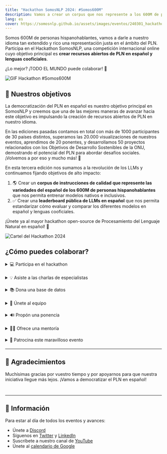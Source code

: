```yaml
---
title: "Hackathon SomosNLP 2024: #Somos600M"
description: Vamos a crear un corpus que nos represente a los 600M de personas hispanohablantes y a estandarizar cómo evaluar nuestros LLMs.
lang: es
cover: https://somosnlp.github.io/assets/images/eventos/240301_hackathon.jpg
---
```


Somos 600M de personas hispanohablantes, vamos a darle a nuestro idioma tan extendido y rico una representación justa en el ámbito del PLN. Participa en el Hackathon SomosNLP, una competición internacional online cuyo objetivo principal es **crear recursos abiertos de PLN en español y lenguas cooficiales**.

¿Lo mejor? ¡TODO EL MUNDO puede colaborar! 🎉

![GIF Hackathon #Somos600M](https://somosnlp.github.io/assets/images/eventos/240301_hackathon.gif)

## 🚀 Nuestros objetivos

La democratización del PLN en español es nuestro objetivo principal en SomosNLP y creemos que una de las mejores maneras de avanzar hacia este objetivo es impulsando la creación de recursos abiertos de PLN en nuestro idioma.

En las ediciones pasadas contamos en total con más de 1000 participantes de 30 países distintos, superamos las 20.000 visualizaciones de nuestros eventos, aprendimos de 20 ponentes, y desarrollamos 50 proyectos relacionados con los Objetivos de Desarrollo Sostenibles de la ONU, demostrando el potencial del PLN para abordar desafíos sociales. ¡Volvemos a por eso y mucho más! 💪 

En esta tercera edición nos sumamos a la revolución de los LLMs y continuamos fijando objetivos de alto impacto:
1. 🌎 Crear un **corpus de instrucciones de calidad que represente las variedades del español de los 600M de personas hispanohablantes** que nos permita entrenar modelos nativos e inclusivos.
2. ✅ Crear una **leaderboard pública de LLMs en español** que nos permita estandarizar cómo evaluar y comparar los diferentes modelos en español y lenguas cooficiales. 

¡Únete ya al mayor hackathon open-source de Procesamiento del Lenguaje Natural en español! 🚀

![Cartel del Hackathon 2024](https://somosnlp.github.io/assets/images/eventos/240301_hackathon.jpg)



<!--
## 🚀 Cómo puedes colaborar

- [💻 Participa en el hackathon y/o asiste a las charlas de especialistas](https://hackathonsomosnlp2024.eventbrite.com/?aff=w)
- [🤗 Únete al equipo que lo organiza](https://forms.gle/radg18NMLRZMPu38A)
- [🙌 Patrocina este maravilloso evento](https://somosnlp.org/hackathon/patrocinios)
- [🔊 Propón una ponencia](https://somosnlp.org/hackathon/ponencias)
- [🧑‍🏫 Ofrece una mentoría](https://forms.gle/7UmsVDnFmNo1pCrf9)
- [📚 Dona una base de datos](https://somosnlp.org/donatucorpus)
 -->

## ¿Cómo puedes colaborar?

<details  style="margin-bottom: 20px;">
<summary>💻 Participa en el hackathon</summary>

Al unirte a este hackathon tendrás la oportunidad de colaborar con la creación de LLMs de calidad e inclusivos en tu lengua. Aplica tus conocimientos para superar los retos de cada etapa de desarrollo de tu LLM: creación del corpus, entrenamiento y evaluación.

**Cada equipo participante (1-5 personas) generará un corpus de instrucciones, entrenará su LLM y creará una demo para compartir su gran trabajo con la comunidad.**

Desde SomosNLP queremos animarte a participar independientemente de tus conocimientos actuales. Organizaremos talleres prácticos y sesiones de mentoría para que puedan participar tanto grupos de institutos de investigación como grupos de estudiantes de grado, ¡todos los proyectos suman!

<center><a href="https://hackathonsomosnlp2024.eventbrite.com/?aff=w" target="_blank" style="background-color:#FACC15; color:white; padding:10px 20px; text-decoration:none; border-radius:5px;">💻 Regístrate ya</a></center>

</details>

<details  style="margin-bottom: 20px;">
<summary>💡 Asiste a las charlas de especialistas</summary>

En SomosNLP creemos que formarte también es una manera de colaborar con el futuro del PLN en español. Durante los martes del mes de marzo tendrán lugar diversas keynotes impartidas por profesionales del mundo del Procesamiento del Lenguaje Natural. Estos eventos son gratuitos y están abiertos a todas las personas.

¿Y hasta que llegue marzo? [¡Están disponibles las grabaciones de las charlas anteriores!](https://www.youtube.com/playlist?list=PLTA-KAy8nxaCDc0IJpLac-3csiAepV546)

<center><a href="https://hackathonsomosnlp2024.eventbrite.com/?aff=w" target="_blank" style="background-color:#FACC15; color:white; padding:10px 20px; text-decoration:none; border-radius:5px;">💻 Regístrate ya</a></center>

</details>

<details  style="margin-bottom: 20px;">
<summary>📚 Dona una base de datos</summary>

Como sabes, la clave de la IA reside en los datos. Como has visto, la iniciativa #Somos600M está centrada principalmente en la creación y recolección de bases de datos. Así que **tanto si tienes un maravilloso corpus como si tienes un montón de documentos, ¡seguro que puedes colaborar!**

<center><a href="https://somosnlp.org/donatucorpus" target="_blank" style="background-color:#FACC15; color:white; padding:10px 20px; text-decoration:none; border-radius:5px;">📚 Lee más</a></center>

</details>

<details  style="margin-bottom: 20px;">
<summary>🤗 Únete al equipo</summary>

Puedes colaborar creando contenido, recursos de apoyo (e.g., tutoriales), escribiendo artículos o investigando sobre IA en español.

<center><a href="https://forms.gle/radg18NMLRZMPu38A" target="_blank" style="background-color:#FACC15; color:white; padding:10px 20px; text-decoration:none; border-radius:5px;">🤗 Únete al equipo</a></center>

</details>

<details  style="margin-bottom: 20px;">
<summary>🔊 Propón una ponencia</summary>

Invitamos a personas del ámbito académico o industrial, expertas y apasionadas del campo de la IA y en particular del PLN, a compartir sus conocimientos y avances. ¡Lee los temas sugeridos y mándanos tu propuesta!

<center><a href="https://somosnlp.org/hackathon/ponencias" target="_blank" style="background-color:#FACC15; color:white; padding:10px 20px; text-decoration:none; border-radius:5px;">🔊 Propón una ponencia</a></center>

</details>

<details  style="margin-bottom: 20px;">
<summary>🧑‍🏫 Ofrece una mentoría</summary>

Comparte tu experiencia y conocimiento apoyando a los equipos participantes a crear bases de datos de calidad y entrenar un buen LLM. Puedes impartir una mentoría puntual o continua. ¡Piensa en tus puntos fuertes y ofrece una mentoría!

<center><a href="https://forms.gle/7UmsVDnFmNo1pCrf9" target="_blank" style="background-color:#FACC15; color:white; padding:10px 20px; text-decoration:none; border-radius:5px;">🧑‍🏫 Ofrece una mentoría</a></center>

</details>

<details  style="margin-bottom: 20px;">
<summary>🙌 Patrocina este maravilloso evento</summary>

SomosNLP es una comunidad sin ánimo de lucro, buscamos donaciones, premios y visibilidad para conseguir nuestros ambiciosos objetivos y crear impacto en el mundo hispanohablante. Toda la ayuda es bienvenida, descubre cómo puedes apoyar nuestra misión. ¡Contamos contigo!

<center><a href="https://somosnlp.org/hackathon/patrocinios" target="_blank" style="background-color:#FACC15; color:white; padding:10px 20px; text-decoration:none; border-radius:5px;">🙌 Patrocina el hackathon</a></center>

</details>

---

## 👏 Agradecimientos 

Muchísimas gracias por vuestro tiempo y por apoyarnos para que nuestra iniciativa llegue más lejos. ¡Vamos a democratizar el PLN en español!


<div style="display: grid; grid-template-columns: repeat(3, 1fr); gap: 10px 50px; justify-items: center; align-items: center;">
<SponsorInfo sponsor="Argilla" url="http://somosnlp.org/patrocinios/argilla"
logo="https://somosnlp.github.io/assets/images/patrocinios/Argilla.svg"
logo_dark="https://somosnlp.github.io/assets/images/patrocinios/Argilla.svg" />

<SponsorInfo sponsor="Hugging Face" url="http://somosnlp.org/patrocinios/huggingface"
logo="https://somosnlp.github.io/assets/images/patrocinios/HuggingFace.svg"
logo_dark="https://somosnlp.github.io/assets/images/patrocinios/HuggingFace.svg" />

<SponsorInfo sponsor="Instituto de Ingeniería del Conocimiento" url="http://somosnlp.org/patrocinios/iic"
logo="https://somosnlp.github.io/assets/images/patrocinios/iic.bmp"
logo_dark="https://somosnlp.github.io/assets/images/patrocinios/iic_dark.bmp" />

<SponsorInfo sponsor="DiverTLes" url="http://somosnlp.org/patrocinios/divertles"
logo="https://somosnlp.github.io/assets/images/patrocinios/DiverTLes.png"
logo_dark="https://somosnlp.github.io/assets/images/patrocinios/DiverTLes_dark.png" />

<SponsorInfo sponsor="Mujeres Tech" url="http://somosnlp.org/patrocinios/mujeres-tech"
logo="https://somosnlp.github.io/assets/images/patrocinios/MujeresTech.png"
logo_dark="https://somosnlp.github.io/assets/images/patrocinios/MujeresTech.png" />

<SponsorInfo sponsor="Saturdays AI" url="http://somosnlp.org/patrocinios/saturdays-ai"
logo="https://somosnlp.github.io/assets/images/patrocinios/SaturdaysAI.png"
logo_dark="https://somosnlp.github.io/assets/images/patrocinios/SaturdaysAI.png" />

<SponsorInfo sponsor="Women Tech Global Conference" url="http://somosnlp.org/comunidad"
logo="https://somosnlp.github.io/assets/images/patrocinios/WomenTechNetwork.png"
logo_dark="https://somosnlp.github.io/assets/images/patrocinios/WomenTechNetwork.png" />

<SponsorInfo sponsor="Spain AI" url="http://somosnlp.org/patrocinios/spain-ai"
logo="https://somosnlp.github.io/assets/images/patrocinios/SpainAI.png"
logo_dark="https://somosnlp.github.io/assets/images/patrocinios/SpainAI_dark.png" />

<SponsorInfo sponsor="Big Onion" url="http://somosnlp.org/patrocinios/big-onion"
logo="https://somosnlp.github.io/assets/images/patrocinios/BigOnion.jpg"
logo_dark="https://somosnlp.github.io/assets/images/patrocinios/BigOnion.jpg" />
</div>

---

## 🤗 Información

Para estar al día de todos los eventos y avances:
- Únete a [Discord](https://discord.com/invite/my8w7JUxZR)
- Síguenos en [Twitter](https://twitter.com/somosnlp_) y [LinkedIn](https://www.linkedin.com/company/somosnlp)
- Suscríbete a nuestro canal de [YouTube](https://www.youtube.com/c/somosnlp?sub_confirmation=1)
- Únete al [calendario de Google](https://calendar.google.com/calendar/u/0?cid=ZWM3MGZhODIzNmYyNzBlMTYwYzFiMjdhNDgzZWMyMjA1ZjQwYzUyN2E5N2MwZTJhZmY0OTcwZDZmZjBkYzQyMEBncm91cC5jYWxlbmRhci5nb29nbGUuY29t)
